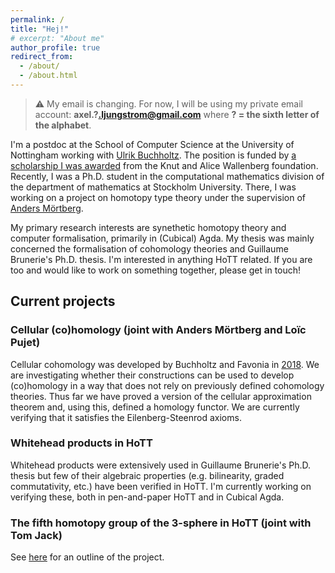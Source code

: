 ```yaml
---
permalink: /
title: "Hej!"
# excerpt: "About me"
author_profile: true
redirect_from: 
  - /about/
  - /about.html
---
```


> ⚠️ My email is changing. For now, I will be using my private email account: **axel.?.ljungstrom@gmail.com** where **? = the sixth letter of the alphabet**.

I'm a postdoc at the School of Computer Science at the University of Nottingham working with [Ulrik Buchholtz](https://ulrikbuchholtz.dk/). The position is funded by [a scholarship I was awarded](https://kaw.wallenberg.org/en/axel-ljungstrom) from the Knut and Alice Wallenberg foundation. Recently, I was a Ph.D. student in the computational mathematics division of the department of mathematics at Stockholm University. There, I was working on a project on homotopy type theory under the supervision of [Anders Mörtberg](https://staff.math.su.se/anders.mortberg/).

My primary research interests are synethetic homotopy theory and
computer formalisation, primarily in (Cubical) Agda. My thesis
was mainly concerned the formalisation of cohomology theories and
Guillaume Brunerie's Ph.D. thesis. I'm interested in anything HoTT related. If you are too and would like to work on something together, please get in touch!

## Current projects

### Cellular (co)homology (joint with Anders Mörtberg and Loïc Pujet)
Cellular cohomology was developed by Buchholtz and Favonia in <a href="https://arxiv.org/abs/1802.02191">2018</a>. We are investigating whether their constructions can be used to develop (co)homology in a way that does not rely on previously defined cohomology theories. Thus far we have proved a version of the cellular approximation theorem and, using this, defined a homology functor. We are currently verifying that it satisfies the Eilenberg-Steenrod axioms.

### Whitehead products in HoTT
Whitehead products were extensively used in Guillaume Brunerie's Ph.D. thesis but few of their algebraic properties (e.g. bilinearity, graded commutativity, etc.) have been verified in HoTT. I'm currently working on verifying these, both in pen-and-paper HoTT and in Cubical Agda.

### The fifth homotopy group of the 3-sphere in HoTT (joint with Tom Jack)
See [here](https://hott-uf.github.io/2025/abstracts/HoTTUF_2025_paper_5.pdf) for an outline of the project.
